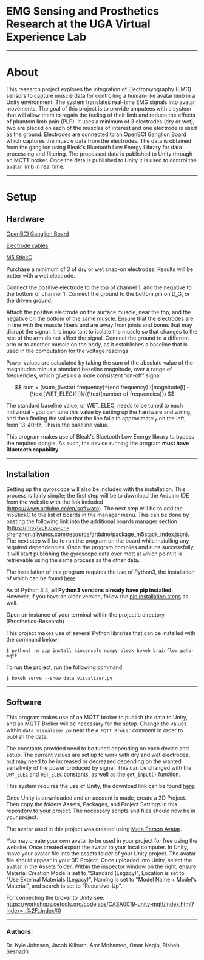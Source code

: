 # EMG Sensing and Prosthetics Research at the UGA Virtual Experience Lab
___________________________________________________________

# About

This research project explores the integration of Electromyography (EMG) sensors to capture muscle data for controlling a human-like avatar limb in a Unity environment. The system 
translates real-time EMG signals into avatar movements. The goal of this project is to provide amputees with a system that will allow them to regain the feeling of their limb and 
reduce the effects of phantom limb pain (PLP). It uses a minimum of 3 electrodes (dry or wet), two are placed on each of the muscles of interest and one electrode is used as the 
ground. Electrodes are connected to an OpenBCI Ganglion Board which captures the muscle data from the electrodes. The data is obtained from the ganglion using Bleak's Bluetooth
Low Energy Library for data processing and filtering. The processed data is published to Unity through an MQTT broker. Once the data is published to Unity it is used to control the
avatar limb in real time.

___________________________________________________________


# Setup

## Hardware
[OpenBCI Ganglion Board](https://shop.openbci.com/products/ganglion-board?utm_source=Google-Ads&utm_medium=g&utm_campaign=New_User_Prospecting&utm_adgroudp=New_User_Prospecting_-_dynamic_ad_group&utm_term=&gad_source=1&gclid=CjwKCAiAvdCrBhBREiwAX6-6Uu9az7JFnPIeuNssjLoS34EtB_0Akm6FYNOwoDYpc4Nf-gGQWIKaOhoCRF0QAvD_BwE)

[Electrode cables](https://shop.openbci.com/products/emg-ecg-snap-electrode-cables?variant=37345654079646)

[M5 StickC](https://shop.m5stack.com/products/stick-c)

Purchase a minimum of 3 of dry or wet snap-on electrodes. Results will be better with a wet electrode.

Connect the positive electrode to the top of channel 1, and the negative to the bottom of channel 1. Connect the
ground to the bottom pin on D_G, or the driven ground. 

Attach the positive electrode on the surface muscle, near the top, and the negative on the bottom
of the same muscle. Ensure that the electrodes are in line with the muscle fibers and are away from joints and bones that
may disrupt the signal. It is important to isolate the muscle so that changes to the rest of the arm do not affect the signal.
Connect the ground to a different arm or to another muscle on the body, as it establishes a baseline that is used in the
computation for the voltage readings.

Power values are calculated by taking the sum of the absolute value of the magnitudes minus a standard baseline magnitude, over a range of frequencies, which gives us a more consistent “on-off” signal:

$$
sum = (\sum_{i=start frequency}^{end frequency} (|magnitude[i] - {\text{WET_ELEC}}|))/({\text{number of frequencies}})
$$

The standard baseline value, or WET_ELEC, needs to be tuned to each individual - you can tune this value by setting up the hardware and wiring, and then finding the value that the line falls to approximately on the left, from 13-40Hz. This is the baseline value.

This program makes use of Bleak's Bluetooth Low Energy library to bypass the required dongle. As such, the 
device running the program __must have Bluetooth capability__.

-----------------------------------------------------------

## Installation

Setting up the gyroscope will also be included with the installation. This process is fairly simple; the first step will be to download the Arduino IDE from the website with the link included (https://www.arduino.cc/en/software). The next step will be to add the m5StickC to the list of boards in the manager menu. This can be done by pasting the following link into the additional boards manager section (https://m5stack.oss-cn-shenzhen.aliyuncs.com/resource/arduino/package_m5stack_index.json). The next step will be to run the program on the board while installing any required dependencies. Once the program compiles and runs successfully, it will start publishing the gyroscope data over mqtt at which point it is retrievable using the same process as the other data.

The installation of this program requires the use of Python3, the installation of which
can be found [here](https://realpython.com/installing-python/#how-to-install-python-on-windows).

As of Python 3.4, __all Python3 versions already have pip installed.__ However, if you have
an older version, follow the [pip installation steps](https://pip.pypa.io/en/stable/installation/) as well.

Open an instance of your terminal within the project's directory (Prosthetics-Research)


This project makes use of several Python libraries that can be installed with the command below:

`$ python3 -m pip install aioconsole numpy bleak bokeh brainflow paho-mqtt`


To run the project, run the following command:

`$ bokeh serve --show data_visualizer.py`

-----------------------------------------------------------

## Software

This program makes use of an MQTT broker to publish the data to Unity, and an MQTT Broker
will be necessary for the setup. Change the values within `data_visualizer.py` near the
`# MQTT Broker` comment in order to publish the data. 

The constants provided need to be tuned depending on each device and setup. The current values are
set up to work with dry and wet electrodes, but may need to be increased or decreased depending on the
wanted sensitivity of the power produced by signal. This can be changed with the `DRY_ELEC` and `WET_ELEC`
constants, as well as the `get_input()` function.

This system requires the use of Unity, the download link can be found [here](https://unity.com/download).

Once Unity is downloaded and an account is made, create a 3D Project. Then copy the folders Assets, Packages, and Project Settings in this repository to your project. The necessary 
scripts and files should now be in your project. 

The avatar used in this project was created using [Meta Person Avatar](https://avatarsdk.com/).

You may create your own avatar to be used in your project for free using the website. Once created export the avatar to your local computer. In Unity, move your avatar file into
the assets folder of your Unity project. The avatar file should appear in your 3D Project. Once uploaded into Unity, select the avatar in the Assets folder. Within the inspector 
window on the right, ensure Material Creation Mode is set to "Standard (Legacy)", Location is set to "Use External Materials (Legacy)", Naming is set to "Model Name + Model's 
Material", and search is set to "Recursive-Up".

For connecting the broker to Unity see: https://workshops.cetools.org/codelabs/CASA0019-unity-mqtt/index.html?index=..%2F..index#0
___________________________________________________________

### Authors:
Dr. Kyle Johnsen, Jacob Kilburn, Amr Mohamed, Omar Naqib, Rishab Seshadri
